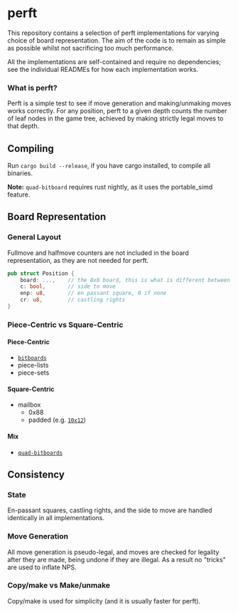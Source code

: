 # perft
This repository contains a selection of perft implementations for varying choice of board representation.
The aim of the code is to remain as simple as possible whilst not sacrificing too much performance.

All the implementations are self-contained and require no dependencies; see the individual READMEs for
how each implementation works.

### What is perft?
Perft is a simple test to see if move generation and making/unmaking moves works correctly.
For any position, perft to a given depth counts the number of leaf nodes in the game tree, achieved by making strictly legal moves to that depth.

## Compiling
Run ```cargo build --release```, if you have cargo installed, to compile all binaries.

**Note:** ```quad-bitboard``` requires rust nightly, as it uses the portable_simd feature.

## Board Representation

### General Layout
Fullmove and halfmove counters are not included in the board representation, as they are not needed for perft.
```rust
pub struct Position {
    board: ...,    // the 8x8 board, this is what is different between representations
    c: bool,       // side to move
    enp: u8,       // en passant square, 0 if none
    cr: u8,        // castling rights
}
```

### Piece-Centric vs Square-Centric
#### Piece-Centric
- [```bitboards```](/bitboard)
- piece-lists
- piece-sets
#### Square-Centric
- mailbox
    + 0x88
    + padded (e.g. [```10x12```](/mailbox-10x12))
#### Mix
- [```quad-bitboards```](/quad-bitboard)



## Consistency

### State
En-passant squares, castling rights, and the side to move are handled identically in all implementations.

### Move Generation
All move generation is pseudo-legal, and moves are checked for legality after they are made, being undone if they are illegal.
As a result no "tricks" are used to inflate NPS.

### Copy/make vs Make/unmake
Copy/make is used for simplicity (and it is usually faster for perft).
